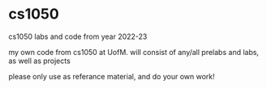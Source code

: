# cs1050
cs1050 labs and code from year 2022-23

my own code from cs1050 at UofM. will consist of any/all prelabs and labs, as well as projects

please only use as referance material, and do your own work!
